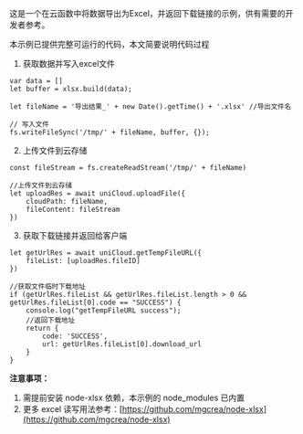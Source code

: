 这是一个在云函数中将数据导出为Excel，并返回下载链接的示例，供有需要的开发者参考。

本示例已提供完整可运行的代码，本文简要说明代码过程

1. 获取数据并写入excel文件

```
var data = []
let buffer = xlsx.build(data);

let fileName = '导出结果_' + new Date().getTime() + '.xlsx' //导出文件名

// 写入文件
fs.writeFileSync('/tmp/' + fileName, buffer, {});
```

2. 上传文件到云存储

```
const fileStream = fs.createReadStream('/tmp/' + fileName)

//上传文件到云存储
let uploadRes = await uniCloud.uploadFile({
    cloudPath: fileName,
    fileContent: fileStream
})
```

3. 获取下载链接并返回给客户端

```
let getUrlRes = await uniCloud.getTempFileURL({
    fileList: [uploadRes.fileID]
})

//获取文件临时下载地址
if (getUrlRes.fileList && getUrlRes.fileList.length > 0 && getUrlRes.fileList[0].code == "SUCCESS") {
    console.log("getTempFileURL success");
    //返回下载地址
    return {
        code: 'SUCCESS',
        url: getUrlRes.fileList[0].download_url
    }
} 
```

**注意事项：**

1. 需提前安装 node-xlsx 依赖，本示例的 node_modules 已内置
2. 更多 excel 读写用法参考：[https://github.com/mgcrea/node-xlsx](https://github.com/mgcrea/node-xlsx)
